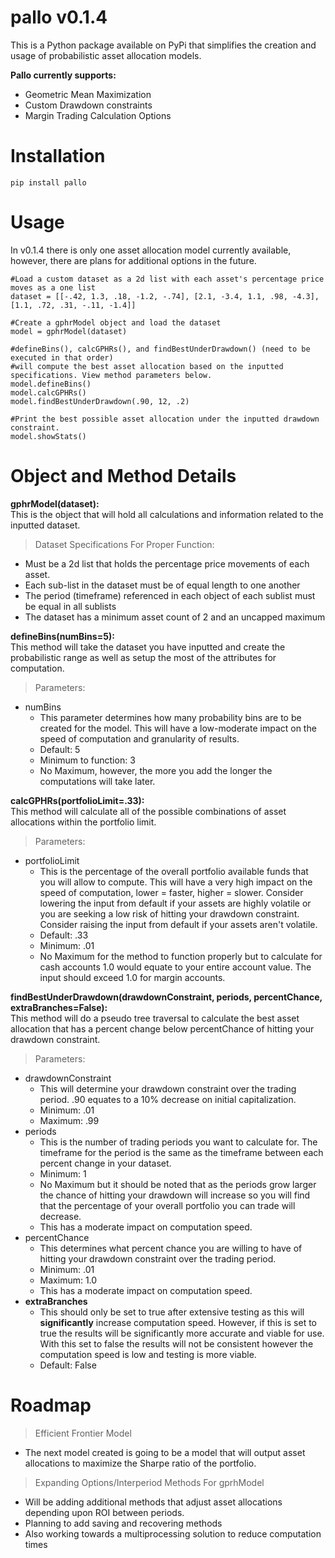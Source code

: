 # pallo v0.1.4

This is a Python package available on PyPi that simplifies the creation and usage of probabilistic asset allocation models.

**Pallo currently supports:**
 - Geometric Mean Maximization
 - Custom Drawdown constraints
 - Margin Trading Calculation Options

# Installation
    pip install pallo

# Usage
In v0.1.4 there is only one asset allocation model currently available, however, there are plans for additional options in the future.
```
#Load a custom dataset as a 2d list with each asset's percentage price moves as a one list 
dataset = [[-.42, 1.3, .18, -1.2, -.74], [2.1, -3.4, 1.1, .98, -4.3], [1.1, .72, .31, -.11, -1.4]]

#Create a gphrModel object and load the dataset
model = gphrModel(dataset)

#defineBins(), calcGPHRs(), and findBestUnderDrawdown() (need to be executed in that order)
#will compute the best asset allocation based on the inputted specifications. View method parameters below. 
model.defineBins()
model.calcGPHRs()
model.findBestUnderDrawdown(.90, 12, .2)

#Print the best possible asset allocation under the inputted drawdown constraint.
model.showStats()

```

# Object and Method Details
**gphrModel(dataset):**\
This is the object that will hold all calculations and information related to the inputted dataset.
>Dataset Specifications For Proper Function:
 - Must be a 2d list that holds the percentage price movements of each asset.
 - Each sub-list in the dataset must be of equal length to one another
 - The period (timeframe) referenced in each object of each sublist must be equal in all sublists
 - The dataset has a minimum asset count of 2 and an uncapped maximum

**defineBins(numBins=5):**\
This method will take the dataset you have inputted and create the probabilistic range as well as setup the most of the attributes for computation.
>Parameters:
 - numBins
    - This parameter determines how many probability bins are to be created for the model. This will have a low-moderate impact on the speed of computation and granularity of results.
    - Default: 5
    - Minimum to function: 3
    - No Maximum, however, the more you add the longer the computations will take later.

**calcGPHRs(portfolioLimit=.33):**\
This method will calculate all of the possible combinations of asset allocations within the portfolio limit.
>Parameters:
 - portfolioLimit
   - This is the percentage of the overall portfolio available funds that you will allow to compute. This will have a very high impact on the speed of computation, lower = faster, higher = slower. Consider lowering the input from default if your assets are highly volatile or you are seeking a low risk of hitting your drawdown constraint. Consider raising the input from default if your assets aren't volatile.
   - Default: .33
   - Minimum: .01
   - No Maximum for the method to function properly but to calculate for cash accounts 1.0 would equate to your entire account value. The input should exceed 1.0 for margin accounts.

**findBestUnderDrawdown(drawdownConstraint, periods, percentChance, extraBranches=False):**\
This method will do a pseudo tree traversal to calculate the best asset allocation that has a percent change below percentChance of hitting your drawdown constraint.
>Parameters:
 - drawdownConstraint
   - This will determine your drawdown constraint over the trading period. .90 equates to a 10% decrease on initial capitalization.
   - Minimum: .01
   - Maximum: .99
 - periods
   - This is the number of trading periods you want to calculate for. The timeframe for the period is the same as the timeframe between each percent change in your dataset.
   - Minimum: 1
   - No Maximum but it should be noted that as the periods grow larger the chance of hitting your drawdown will increase so you will find that the percentage of your overall portfolio you can trade will decrease.
   - This has a moderate impact on computation speed.
 - percentChance
   - This determines what percent chance you are willing to have of hitting your drawdown constraint over the trading period.
   - Minimum: .01
   - Maximum: 1.0
   - This has a moderate impact on computation speed.
 - **extraBranches**
   - This should only be set to true after extensive testing as this will **significantly** increase computation speed. However, if this is set to true the results will be significantly more accurate and viable for use. With this set to false the results will not be consistent however the computation speed is low and testing is more viable.
   - Default: False

# Roadmap
>Efficient Frontier Model
 - The next model created is going to be a model that will output asset allocations to maximize the Sharpe ratio of the portfolio.
>Expanding Options/Interperiod Methods For gprhModel
 - Will be adding additional methods that adjust asset allocations depending upon ROI between periods.
 - Planning to add saving and recovering methods
 - Also working towards a multiprocessing solution to reduce computation times
